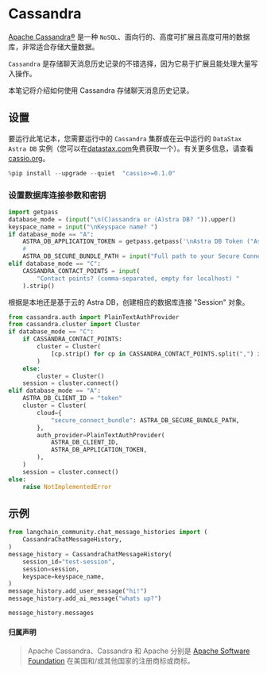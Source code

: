 # Cassandra

[Apache Cassandra®](https://cassandra.apache.org) 是一种 `NoSQL`、面向行的、高度可扩展且高度可用的数据库，非常适合存储大量数据。

`Cassandra` 是存储聊天消息历史记录的不错选择，因为它易于扩展且能处理大量写入操作。

本笔记将介绍如何使用 Cassandra 存储聊天消息历史记录。

## 设置

要运行此笔记本，您需要运行中的 `Cassandra` 集群或在云中运行的 `DataStax Astra DB` 实例（您可以在[datastax.com](https://astra.datastax.com)免费获取一个）。有关更多信息，请查看 [cassio.org](https://cassio.org/start_here/)。

```python
%pip install --upgrade --quiet  "cassio>=0.1.0"
```

### 设置数据库连接参数和密钥

```python
import getpass
database_mode = (input("\n(C)assandra or (A)stra DB? ")).upper()
keyspace_name = input("\nKeyspace name? ")
if database_mode == "A":
    ASTRA_DB_APPLICATION_TOKEN = getpass.getpass('\nAstra DB Token ("AstraCS:...") ')
    #
    ASTRA_DB_SECURE_BUNDLE_PATH = input("Full path to your Secure Connect Bundle? ")
elif database_mode == "C":
    CASSANDRA_CONTACT_POINTS = input(
        "Contact points? (comma-separated, empty for localhost) "
    ).strip()
```

根据是本地还是基于云的 Astra DB，创建相应的数据库连接 "Session" 对象。

```python
from cassandra.auth import PlainTextAuthProvider
from cassandra.cluster import Cluster
if database_mode == "C":
    if CASSANDRA_CONTACT_POINTS:
        cluster = Cluster(
            [cp.strip() for cp in CASSANDRA_CONTACT_POINTS.split(",") if cp.strip()]
        )
    else:
        cluster = Cluster()
    session = cluster.connect()
elif database_mode == "A":
    ASTRA_DB_CLIENT_ID = "token"
    cluster = Cluster(
        cloud={
            "secure_connect_bundle": ASTRA_DB_SECURE_BUNDLE_PATH,
        },
        auth_provider=PlainTextAuthProvider(
            ASTRA_DB_CLIENT_ID,
            ASTRA_DB_APPLICATION_TOKEN,
        ),
    )
    session = cluster.connect()
else:
    raise NotImplementedError
```

## 示例

```python
from langchain_community.chat_message_histories import (
    CassandraChatMessageHistory,
)
message_history = CassandraChatMessageHistory(
    session_id="test-session",
    session=session,
    keyspace=keyspace_name,
)
message_history.add_user_message("hi!")
message_history.add_ai_message("whats up?")
```

```python
message_history.messages
```

#### 归属声明

> Apache Cassandra、Cassandra 和 Apache 分别是 [Apache Software Foundation](http://www.apache.org/) 在美国和/或其他国家的注册商标或商标。